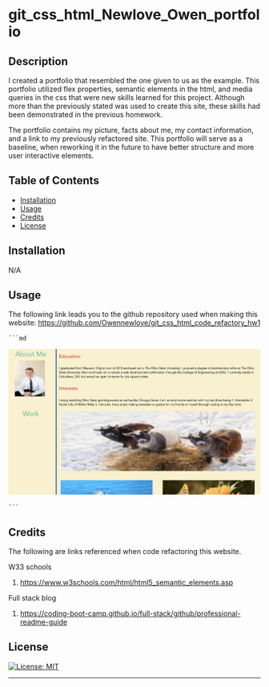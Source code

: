 # git_css_html_Newlove_Owen_portfolio

## Description

I created a portfolio that resembled the one given to us as the example. This portfolio utilized flex properties, semantic elements in the html, and media queries in the css that were new skills learned for this project. Although more than the previously stated was used to create this site, these skills had been demonstrated in the previous homework. 

The portfolio contains my picture, facts about me, my contact information, and a link to my previously refactored site. This portfolio will serve as a baseline, when reworking it in the future to have better structure and more user interactive elements. 


## Table of Contents


- [Installation](#installation)
- [Usage](#usage)
- [Credits](#credits)
- [License](#license)

## Installation

N/A

## Usage

The following link leads you to the github repository used when making this website:
https://github.com/Owennewlove/git_css_html_code_refactory_hw1



    ```md
![alt text](assets/images/websiteScreenshot.png)

    ```

## Credits

The following are links referenced when code refactoring this website. 

W33 schools 
 1. https://www.w3schools.com/html/html5_semantic_elements.asp

Full stack blog
 1. https://coding-boot-camp.github.io/full-stack/github/professional-readme-guide


## License

[![License: MIT](https://img.shields.io/badge/License-MIT-yellow.svg)](https://opensource.org/licenses/MIT)

---
